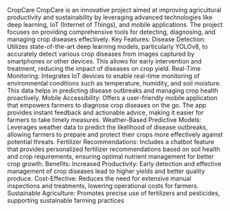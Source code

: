 CropCare
CropCare is an innovative project aimed at improving agricultural productivity and sustainability by leveraging advanced technologies like deep learning, IoT (Internet of Things), and mobile applications.
The project focuses on providing comprehensive tools for detecting, diagnosing, and managing crop diseases effectively.
Key Features:
Disease Detection: Utilizes state-of-the-art deep learning models, particularly YOLOv8, to accurately detect various crop diseases from images captured by smartphones or other devices. This allows for early intervention and treatment, reducing the impact of diseases on crop yield.
Real-Time Monitoring: Integrates IoT devices to enable real-time monitoring of environmental conditions such as temperature, humidity, and soil moisture. This data helps in predicting disease outbreaks and managing crop health proactively.
Mobile Accessibility: Offers a user-friendly mobile application that empowers farmers to diagnose crop diseases on the go. The app provides instant feedback and actionable advice, making it easier for farmers to take timely measures.
Weather-Based Predictive Models: Leverages weather data to predict the likelihood of disease outbreaks, allowing farmers to prepare and protect their crops more effectively against potential threats.
Fertilizer Recommendations: Includes a chatbot feature that provides personalized fertilizer recommendations based on soil health and crop requirements, ensuring optimal nutrient management for better crop growth.
Benefits:
Increased Productivity: Early detection and effective management of crop diseases lead to higher yields and better quality produce.
Cost-Effective: Reduces the need for extensive manual inspections and treatments, lowering operational costs for farmers.
Sustainable Agriculture: Promotes precise use of fertilizers and pesticides, supporting sustainable farming practices
